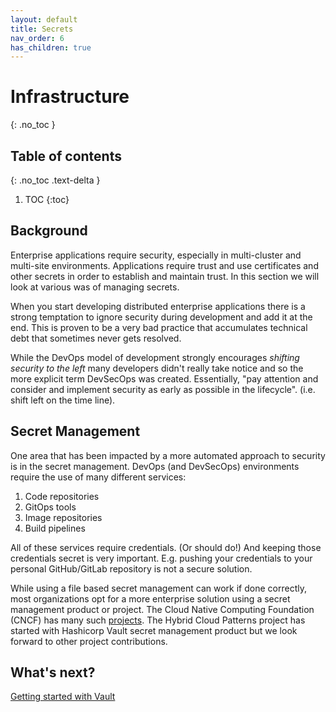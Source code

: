 ```yaml
---
layout: default
title: Secrets
nav_order: 6
has_children: true
---
```


# Infrastructure

{: .no_toc }

## Table of contents

{: .no_toc .text-delta }

1. TOC
{:toc}

## Background

Enterprise applications require security, especially in multi-cluster and multi-site environments. Applications require trust and use certificates and other secrets in order to establish and maintain trust. In this section we will look at various was of managing secrets.

When you start developing distributed enterprise applications there is a strong temptation to ignore security during development and add it at the end. This is proven to be a very bad practice that accumulates technical debt that sometimes never gets resolved.

While the DevOps model of development strongly encourages *shifting security to the left* many developers didn't really take notice and so the more explicit term DevSecOps was created. Essentially, "pay attention and consider and implement security as early as possible in the lifecycle". (i.e. shift left on the time line).

## Secret Management

One area that has been impacted by a more automated approach to security is in the secret management. DevOps (and DevSecOps) environments require the use of many different services:

1. Code repositories
1. GitOps tools
1. Image repositories
1. Build pipelines

All of these services require credentials. (Or should do!) And keeping those credentials secret is very important. E.g. pushing your credentials to your personal GitHub/GitLab repository is not a secure solution.

While using a file based secret management can work if done correctly, most organizations opt for a more enterprise solution using a secret management product or project. The Cloud Native Computing Foundation (CNCF) has many such [projects](https://radar.cncf.io/2021-02-secrets-management). The Hybrid Cloud Patterns project has started with Hashicorp Vault secret management product but we look forward to other project contributions.

## What's next?

[Getting started with Vault](secrets/vault.md)
